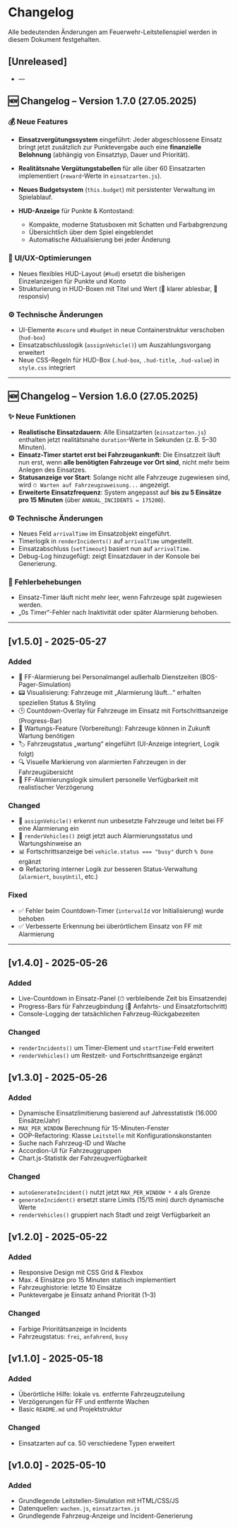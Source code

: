 # Changelog

Alle bedeutenden Änderungen am Feuerwehr-Leitstellenspiel werden in diesem Dokument festgehalten.

## [Unreleased]

* —

## 🆕 **Changelog – Version 1.7.0 (27.05.2025)**

### 💰 **Neue Features**

* **Einsatzvergütungssystem** eingeführt: Jeder abgeschlossene Einsatz bringt jetzt zusätzlich zur Punktevergabe auch eine **finanzielle Belohnung** (abhängig von Einsatztyp, Dauer und Priorität).
* **Realitätsnahe Vergütungstabellen** für alle über 60 Einsatzarten implementiert (`reward`-Werte in `einsatzarten.js`).
* **Neues Budgetsystem** (`this.budget`) mit persistenter Verwaltung im Spielablauf.
* **HUD-Anzeige** für Punkte & Kontostand:

  * Kompakte, moderne Statusboxen mit Schatten und Farbabgrenzung
  * Übersichtlich über dem Spiel eingeblendet
  * Automatische Aktualisierung bei jeder Änderung

### 🎨 **UI/UX-Optimierungen**

* Neues flexibles HUD-Layout (`#hud`) ersetzt die bisherigen Einzelanzeigen für Punkte und Konto
* Strukturierung in HUD-Boxen mit Titel und Wert (🧠 klarer ablesbar, 📱 responsiv)

### ⚙️ **Technische Änderungen**

* UI-Elemente `#score` und `#budget` in neue Containerstruktur verschoben (`hud-box`)
* Einsatzabschlusslogik (`assignVehicle()`) um Auszahlungsvorgang erweitert
* Neue CSS-Regeln für HUD-Box (`.hud-box`, `.hud-title`, `.hud-value`) in `style.css` integriert

---

## 🆕 **Changelog – Version 1.6.0 (27.05.2025)**

### ✨ **Neue Funktionen**

* **Realistische Einsatzdauern**: Alle Einsatzarten (`einsatzarten.js`) enthalten jetzt realitätsnahe `duration`-Werte in Sekunden (z. B. 5–30 Minuten).
* **Einsatz-Timer startet erst bei Fahrzeugankunft**: Die Einsatzzeit läuft nun erst, wenn **alle benötigten Fahrzeuge vor Ort sind**, nicht mehr beim Anlegen des Einsatzes.
* **Statusanzeige vor Start**: Solange nicht alle Fahrzeuge zugewiesen sind, wird `⏱ Warten auf Fahrzeugzuweisung...` angezeigt.
* **Erweiterte Einsatzfrequenz**: System angepasst auf **bis zu 5 Einsätze pro 15 Minuten** (über `ANNUAL_INCIDENTS = 175200`).

### ⚙️ **Technische Änderungen**

* Neues Feld `arrivalTime` im Einsatzobjekt eingeführt.
* Timerlogik in `renderIncidents()` auf `arrivalTime` umgestellt.
* Einsatzabschluss (`setTimeout`) basiert nun auf `arrivalTime`.
* Debug-Log hinzugefügt: zeigt Einsatzdauer in der Konsole bei Generierung.

### 🐛 **Fehlerbehebungen**

* Einsatz-Timer läuft nicht mehr leer, wenn Fahrzeuge spät zugewiesen werden.
* „0s Timer“-Fehler nach Inaktivität oder später Alarmierung behoben.

---

## [v1.5.0] - 2025-05-27

### Added
- 🧠 FF-Alarmierung bei Personalmangel außerhalb Dienstzeiten (BOS-Pager-Simulation)
- 📟 Visualisierung: Fahrzeuge mit „Alarmierung läuft…“ erhalten speziellen Status & Styling
- 🕒 Countdown-Overlay für Fahrzeuge im Einsatz mit Fortschrittsanzeige (Progress-Bar)
- 🔧 Wartungs-Feature (Vorbereitung): Fahrzeuge können in Zukunft Wartung benötigen
- 🏷️ Fahrzeugstatus „wartung“ eingeführt (UI-Anzeige integriert, Logik folgt)
- 🔍 Visuelle Markierung von alarmierten Fahrzeugen in der Fahrzeugübersicht
- 🔄 FF-Alarmierungslogik simuliert personelle Verfügbarkeit mit realistischer Verzögerung

### Changed
- 🔁 `assignVehicle()` erkennt nun unbesetzte Fahrzeuge und leitet bei FF eine Alarmierung ein
- 🔁 `renderVehicles()` zeigt jetzt auch Alarmierungsstatus und Wartungshinweise an
- 📊 Fortschrittsanzeige bei `vehicle.status === "busy"` durch `% Done` ergänzt
- ⚙️ Refactoring interner Logik zur besseren Status-Verwaltung (`alarmiert`, `busyUntil`, etc.)

### Fixed
- ✅ Fehler beim Countdown-Timer (`intervalId` vor Initialisierung) wurde behoben
- ✅ Verbesserte Erkennung bei überörtlichem Einsatz von FF mit Alarmierung

---

## [v1.4.0] - 2025-05-26

### Added

* Live-Countdown in Einsatz-Panel (⏱ verbleibende Zeit bis Einsatzende)  
* Progress-Bars für Fahrzeugbindung (🚗 Anfahrts- und Einsatzfortschritt)  
* Console-Logging der tatsächlichen Fahrzeug-Rückgabezeiten  

### Changed

* `renderIncidents()` um Timer-Element und `startTime`-Feld erweitert  
* `renderVehicles()` um Restzeit- und Fortschrittsanzeige ergänzt  

## [v1.3.0] - 2025-05-26

### Added

* Dynamische Einsatzlimitierung basierend auf Jahresstatistik (16.000 Einsätze/Jahr)  
* `MAX_PER_WINDOW` Berechnung für 15-Minuten-Fenster  
* OOP-Refactoring: Klasse `Leitstelle` mit Konfigurationskonstanten  
* Suche nach Fahrzeug-ID und Wache  
* Accordion-UI für Fahrzeuggruppen  
* Chart.js-Statistik der Fahrzeugverfügbarkeit

### Changed

* `autoGenerateIncident()` nutzt jetzt `MAX_PER_WINDOW * 4` als Grenze  
* `generateIncident()` ersetzt starre Limits (15/15 min) durch dynamische Werte  
* `renderVehicles()` gruppiert nach Stadt und zeigt Verfügbarkeit an  

## [v1.2.0] - 2025-05-22

### Added

* Responsive Design mit CSS Grid & Flexbox  
* Max. 4 Einsätze pro 15 Minuten statisch implementiert  
* Fahrzeughistorie: letzte 10 Einsätze  
* Punktevergabe je Einsatz anhand Priorität (1–3)

### Changed

* Farbige Prioritätsanzeige in Incidents  
* Fahrzeugstatus: `frei`, `anfahrend`, `busy`

## [v1.1.0] - 2025-05-18

### Added

* Überörtliche Hilfe: lokale vs. entfernte Fahrzeugzuteilung  
* Verzögerungen für FF und entfernte Wachen  
* Basic `README.md` und Projektstruktur

### Changed

* Einsatzarten auf ca. 50 verschiedene Typen erweitert

## [v1.0.0] - 2025-05-10

### Added

* Grundlegende Leitstellen-Simulation mit HTML/CSS/JS  
* Datenquellen: `wachen.js`, `einsatzarten.js`  
* Grundlegende Fahrzeug-Anzeige und Incident-Generierung
